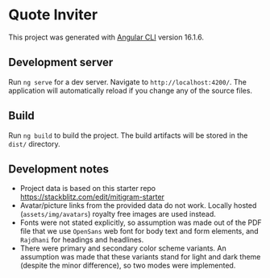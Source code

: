 # Quote Inviter

This project was generated with [Angular CLI](https://github.com/angular/angular-cli) version 16.1.6.

## Development server

Run `ng serve` for a dev server. Navigate to `http://localhost:4200/`. The application will automatically reload if you change any of the source files.

## Build

Run `ng build` to build the project. The build artifacts will be stored in the `dist/` directory.

## Development notes

* Project data is based on this starter repo https://stackblitz.com/edit/mitigram-starter
* Avatar/picture links from the provided data do not work. Locally hosted (`assets/img/avatars`) royalty free images are used instead.
* Fonts were not stated explicitly, so assumption was made out of the PDF file that we use `OpenSans` web font for body text and form elements, and `Rajdhani` for headings and headlines.
* There were primary and secondary color scheme variants. An assumption was made that these variants stand for light and dark theme (despite the minor difference), so two modes were implemented.